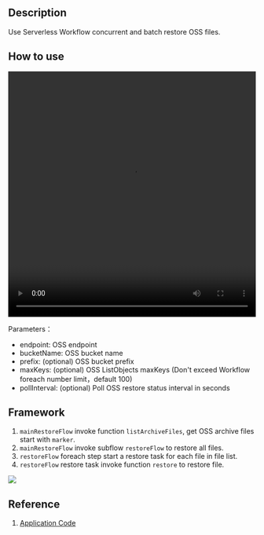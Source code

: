 ## Description
Use Serverless Workflow concurrent and batch restore OSS files.

## How to use
<video width="100%" height="500"  controls autoplay="autoplay" src="https://dev-fc-application-template-cn-shenzhen.oss-cn-shenzhen.aliyuncs.com/oss-restore/media/oss-restore-en.mov"></video>

Parameters：
- endpoint: OSS endpoint
- bucketName: OSS bucket name
- prefix: (optional) OSS bucket prefix
- maxKeys: (optional) OSS ListObjects maxKeys (Don't exceed Workflow foreach number limit，default 100)
- pollInterval: (optional) Poll OSS restore status interval in seconds
   
## Framework
1. `mainRestoreFlow` invoke function `listArchiveFiles`, get OSS archive files start with `marker`.
2. `mainRestoreFlow` invoke subflow `restoreFlow` to restore all files.
3. `restoreFlow` foreach step start a restore task for each file in file list.
4. `restoreFlow` restore task invoke function `restore` to restore file.

![](https://img.alicdn.com/tfs/TB1bb_Fx4D1gK0jSZFKXXcJrVXa-1394-658.png)

## Reference
1. [Application Code](https://github.com/awesome-fnf/oss-restore)

